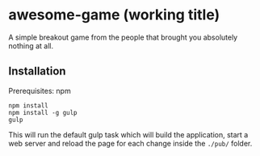 # awesome-game (working title)

A simple breakout game from the people that brought you absolutely nothing at all.

## Installation

Prerequisites: npm

```
npm install
npm install -g gulp
gulp
```

This will run the default gulp task which will build the application, start a web server and reload the page for each change inside the `./pub/` folder. 
